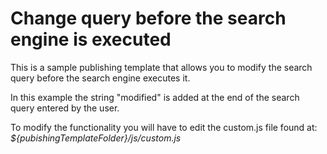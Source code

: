 # Change query before the search engine is executed

This is a sample publishing template that allows you to modify the search query before the search engine executes it.

In this example the string "modified" is added at the end of the search query entered by the user. 

To modify the functionality you will have to edit the custom.js file found at: _${pubishingTemplateFolder}/js/custom.js_
